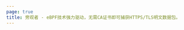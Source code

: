 ```yaml
---
page: true
title: 旁观者 - eBPF技术强力驱动，无需CA证书即可捕获HTTPS/TLS明文数据包。
---
```


<script setup>
import { onMounted, ref } from 'vue';
import Home from '@theme/components/HomeZh.vue'
import ImageCarousel from '@theme/components/ImageCarousel.vue'
import { fetchReleaseTag } from '../../.vitepress/githubReleases'

const images = ref([
  '/assets/ecapture_tls_https.gif',
  '/assets/ecapture_gnutls.png',
  '/assets/gnutls-github-wireshark.png',
  '/assets/gnutls-github-wireshark-1.png',
  '/assets/ecapture_http3_quic_decrypt.jpg'
])

const imageDurations = [
  15000,
  5000,
  5000,
  5000,
  5000
]

const carouselTitle = '功能展示'
const carouselSubtitle = '捕获OpenSSL、GnuTLS的密钥、明文通讯。支持HTTP/3 QUIC、IPv6、TLS 1.3等。'

onMounted(() => {
  fetchReleaseTag()
})
</script>

<Home />
<ImageCarousel 
  :images="images" 
  :title="carouselTitle"
  :subtitle="carouselSubtitle"
/>

